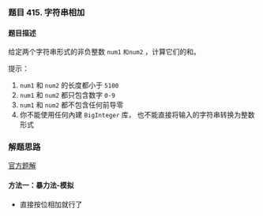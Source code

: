 ### 题目 415. 字符串相加
#### 题目描述
给定两个字符串形式的非负整数 `num1` `和num2` ，计算它们的和。

提示：

1. ``num1`` 和 `num2` 的长度都小于 `5100`
2. `num1` 和 `num2` 都只包含数字 `0-9`
3. `num1` 和 `num2` 都不包含任何前导零
4. 你不能使用任何內建 `BigInteger` 库， 也不能直接将输入的字符串转换为整数形式
### 解题思路
[官方题解](https://leetcode-cn.com/problems/add-strings/solution/zi-fu-chuan-xiang-jia-by-leetcode-solution/)
#### 方法一：暴力法-模拟
- 直接按位相加就行了